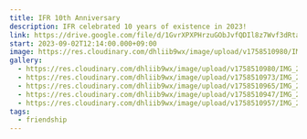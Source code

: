 ```yaml
---
title: IFR 10th Anniversary
description: IFR celebrated 10 years of existence in 2023!
link: https://drive.google.com/file/d/1GvrXPXPHrzuGObJvfQDIl8z7Wvf3dRta/view?usp=drive_link
start: 2023-09-02T12:14:00.000+09:00
image: https://res.cloudinary.com/dhliib9wx/image/upload/v1758510980/IMG_2520_voowmm.jpg
gallery:
  - https://res.cloudinary.com/dhliib9wx/image/upload/v1758510980/IMG_2517_g2pdds.jpg
  - https://res.cloudinary.com/dhliib9wx/image/upload/v1758510973/IMG_2524_ihgom8.jpg
  - https://res.cloudinary.com/dhliib9wx/image/upload/v1758510965/IMG_2531_eyrkep.jpg
  - https://res.cloudinary.com/dhliib9wx/image/upload/v1758510947/IMG_2550_gxjvkf.jpg
  - https://res.cloudinary.com/dhliib9wx/image/upload/v1758510957/IMG_2536_u8qgcs.jpg
tags:
  - friendship
---
```

